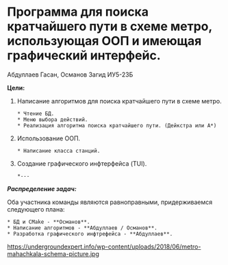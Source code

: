 # Программа для поиска кратчайшего пути в схеме метро, использующая ООП и имеющая графический интерфейс.
Абдуллаев Гасан, Османов Загид ИУ5-23Б

**Цели:**
1. Написание алгоритмов для поиска кратчайшего пути в схеме метро.
    ```
  	* Чтение БД. 
    * Меню выбора действий. 
    * Реализация алгоритма поиска кратчайшего пути. (Дейкстра или А*)
    ```

2. Использование ООП.
    ```
    * Написание класса станций.
    ```
3. Создание графического инфтерфейса (TUI).
    ```
    *---
    ```

***Распределение задач:***

Оба участника команды являются равноправными, придерживаемся следующего плана:

    * БД и CMake - **Османов**.
    * Написание алгоритмов - **Абдуллаев / Османов**.
    * Разработка графического инфтрефейса - **Абдуллаев**.


https://undergroundexpert.info/wp-content/uploads/2018/06/metro-mahachkala-schema-picture.jpg
